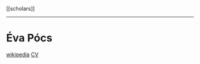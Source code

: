 [[scholars]]
***
# Éva Pócs
[wikipedia](https://en.wikipedia.org/wiki/%C3%89va-P%C3%B3cs)
[CV](https://neprajz.btk.pte.hu/hu/tartalom/prof-pocs-eva-dsc-professor-emeritus)